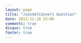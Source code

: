```yaml
---
layout: page
title: "JsonXmlConvert Question"
date: 2013-11-10 23:06
comments: true
disqus: true
footer: true
---
```

